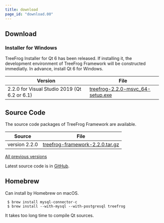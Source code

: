 ```yaml
---
title: download
page_id: "download.00"
---
```


## Download

### Installer for Windows

TreeFrog Installer for Qt 6 has been released. If installing it, the development environment of TreeFrog Framework will be constructed immediatly. In advance, install Qt 6 for Windows.

<div class="table-div" markdown="1">

| Version                           | File                                   |
|-------------------------------------|--------------------------------------|
| 2.2.0 for Visual Studio 2019 (Qt 6.2 or 6.1)| [<i class="fa fa-download" aria-hidden="true"></i> treefrog-2.2.0-msvc_64-setup.exe](https://github.com/treefrogframework/treefrog-framework/releases/download/v2.2.0/treefrog-2.2.0-msvc_64-setup.exe) |

</div>

## Source Code

The source code packages of TreeFrog Framework are available.

<div class="table-div" markdown="1">

| Source         | File                             |
|----------------|----------------------------------|
| version 2.2.0 | [<i class="fa fa-download" aria-hidden="true"></i> treefrog-framework-2.2.0.tar.gz](https://github.com/treefrogframework/treefrog-framework/archive/v2.2.0.tar.gz) |

 </div>

[All previous versions <i class="fa fa-angle-double-right" aria-hidden="true"></i>](https://github.com/treefrogframework/treefrog-framework/releases)

Latest source code is in [GitHub](https://github.com/treefrogframework/).

## Homebrew

Can install by Homebrew on macOS.

```
 $ brew install mysql-connector-c
 $ brew install --with-mysql --with-postgresql treefrog
```

It takes too long time to compile Qt sources.
